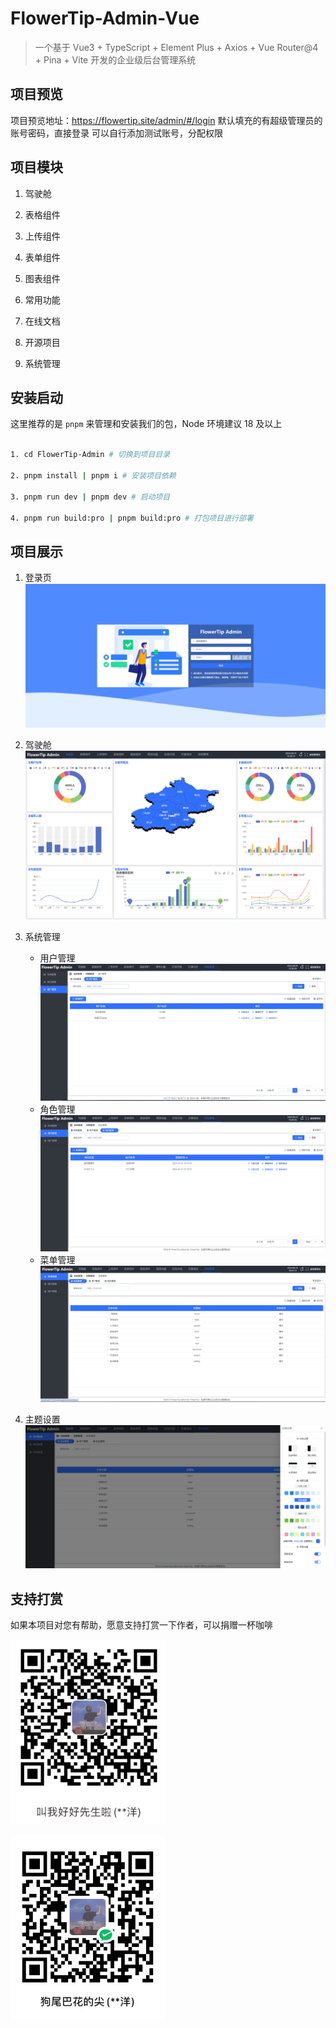 # FlowerTip-Admin-Vue

> 一个基于 Vue3 + TypeScript + Element Plus + Axios + Vue Router@4 + Pina + Vite 开发的企业级后台管理系统

## 项目预览

项目预览地址：https://flowertip.site/admin/#/login
默认填充的有超级管理员的账号密码，直接登录
可以自行添加测试账号，分配权限

## 项目模块

1. 驾驶舱

2. 表格组件

3. 上传组件

4. 表单组件

5. 图表组件

6. 常用功能

7. 在线文档

8. 开源项目

9. 系统管理

## 安装启动

这里推荐的是 `pnpm` 来管理和安装我们的包，Node 环境建议 18 及以上

```bash

1. cd FlowerTip-Admin # 切换到项目目录

2. pnpm install | pnpm i # 安装项目依赖

3. pnpm run dev | pnpm dev # 启动项目

4. pnpm run build:pro | pnpm build:pro # 打包项目进行部署

```

## 项目展示

1. 登录页
   ![登录页面](./images/image.png)

2. 驾驶舱
   ![驾驶舱页面](./images/image-1.png)

3. 系统管理

   - 用户管理
     ![用户管理](./images/image-2.png)
   - 角色管理
     ![角色管理](./images/image-3.png)
   - 菜单管理
     ![菜单管理](./images/image-4.png)

4. 主题设置
   ![主题设置](./images/image-5.png)

## 支持打赏

如果本项目对您有帮助，愿意支持打赏一下作者，可以捐赠一杯咖啡

![支付宝收款码](./images/image-9.png)

![微信收款码](./images/image-8.png)
